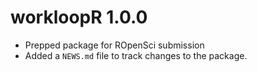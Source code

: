 # workloopR 1.0.0

* Prepped package for ROpenSci submission
* Added a `NEWS.md` file to track changes to the package.
